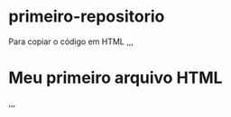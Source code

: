 # primeiro-repositorio

Para copiar o código em HTML
,,,
<html>
  <h1>Meu primeiro arquivo HTML</h1>
</html>

,,,
